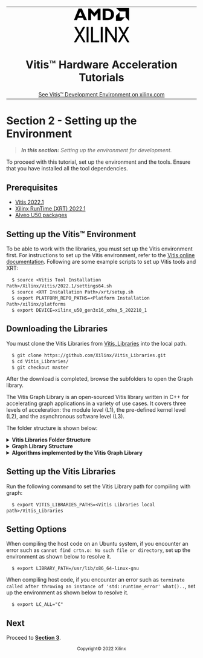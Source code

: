 <table width="100%">
 <tr width="100%">
    <td align="center"><img src="https://raw.githubusercontent.com/Xilinx/Image-Collateral/main/xilinx-logo.png" width="30%"/><h1>Vitis™ Hardware Acceleration Tutorials</h1>
    <a href="https://www.xilinx.com/products/design-tools/vitis.html">See Vitis™ Development Environment on xilinx.com</a>
    </td>
 </tr>
</table>

# Section 2 - Setting up the Environment

> **_In this section:_**  _Setting up the environment for development._

To proceed with this tutorial, set up the environment and the tools. Ensure that you have installed all the tool dependencies.

## Prerequisites

 - [Vitis 2022.1](https://www.xilinx.com/support/download/index.html/content/xilinx/en/downloadNav/vitis.html)
 - [Xilinx RunTime (XRT) 2022.1](https://xilinx.github.io/XRT/)
 - [Alveo U50 packages](https://www.xilinx.com/products/boards-and-kits/alveo/u50.html)

## Setting up the Vitis&trade; Environment

To be able to work with the libraries, you must set up the Vitis environment first. For instructions to set up the Vitis environment, refer to the [Vitis online documentation](https://docs.xilinx.com/r/en-US/ug1393-vitis-application-acceleration/Setting-Up-the-Environment-to-Run-the-Vitis-Software-Platform). Following are some example scripts to set up Vitis tools and XRT:

```
  $ source <Vitis Tool Installation Path>/Xilinx/Vitis/2022.1/settings64.sh
  $ source <XRT Installation Path>/xrt/setup.sh
  $ export PLATFORM_REPO_PATHS=<Platform Installation Path>/xilinx/platforms
  $ export DEVICE=xilinx_u50_gen3x16_xdma_5_202210_1
```

## Downloading the Libraries

You must clone the Vitis Libraries from [Vitis_Libraries](https://github.com/Xilinx/Vitis_Libraries) into the local path.

```
  $ git clone https://github.com/Xilinx/Vitis_Libraries.git
  $ cd Vitis_Libraries/
  $ git checkout master  
```

After the download is completed, browse the subfolders to open the Graph library.

The Vitis Graph Library is an open-sourced Vitis library written in C++ for accelerating graph applications in a variety of use cases. It covers three levels of acceleration: the module level (L1), the pre-defined kernel level (L2), and the asynchronous software level (L3).

The folder structure is shown below:

<details>  <summary><b> Vitis Libraries Folder Structure </b></summary>
 <pre><code>  
 Vitis_Libraries/
├── Jenkinsfile
├── LICENSE.txt
├── README.md
├── blas/
├── codec/
├── data_analytics/
├── data_compression/
├── database/
├── dsp/
├── graph/
├── hpc/
├── quantitative_finance/
├── security/
├── solver/
├── sparse/
├── utils/
└── vision/
 </code></pre>
</details>


<details>  <summary><b> Graph Library Structure </b></summary>
 <pre><code>  
graph/
├── Jenkinsfile
├── L1
│   ├── README.md
│   ├── include
│   ├── tests
├── L2
│   ├── README.md
│   ├── benchmarks
│   ├── include
│   ├── meta
│   ├── tests
├── L3
│   ├── README.md
│   ├── demo
│   ├── include
│   ├── lib
│   ├── meta
│   ├── src
│   ├── tests
├── LICENSE.txt
├── README.md
├── docs
│   ├── Doxyfile_L2
│   ├── Doxyfile_L3
│   ├── Makefile
│   ├── Makefile.sphinx
│   ├── _build
│   ├── _static
│   ├── _templates
│   ├── benchmark.rst
│   ├── conf.py
│   ├── guide_L1
│   ├── guide_L2
│   ├── guide_L3
│   ├── images
│   ├── index.rst
│   ├── overview.rst
│   ├── plugin
│   ├── release.rst
│   ├── tutorial.rst
├── ext
│   ├── make_utility
│   ├── xcl2
├── library.json
├── plugin
    ├── README.md
 </code></pre>
</details>


<details>  <summary><b> Algorithms implemented by the Vitis Graph Library  </b></summary>  
 <br>
 
  - **Similarity analysis**: Cosine Similarity, Jaccard Similarity.
  - **Classification**: k-nearest Neighbor, maximal independent set.
  - **Centrality analysis**: PageRank.
  - **Pathfinding**: Single Source Shortest Path (SSSP), Multi-Sources Shortest Path (MSSP), Minimum Spanning Tree, and Estimated Diameter.
  - **Connectivity analysis**: Weakly Connected Components and Strongly Connected Components.
  - **Community detection**: Louvain Modularity (From 22.1, Louvain API can support large-scale graphs), Label Propagation, and Triangle Count.
  - **Search**: Breadth-First Search and 2-Hop Search.
  - **Graph Format**: Renumber, Calculate Degree, and Format Conversion between CSR and CSC.
 
</details>

## Setting up the Vitis Libraries

Run the following command to set the Vitis Library path for compiling with graph:

```
  $ export VITIS_LIBRARIES_PATHS=<Vitis Libraries local path>/Vitis_Libraries
```

## Setting Options

When compiling the host code on an Ubuntu system, if you encounter an error such as ```cannot find crtn.o: No such file or directory```, set up the environment as shown below to resolve it.

```
  $ export LIBRARY_PATH=/usr/lib/x86_64-linux-gnu
```

When compiling host code, if you encounter an error such as ```terminate called after throwing an instance of 'std::runtime_error' what()..```, set up the environment as shown below to resolve it.

```
  $ export LC_ALL="C"
```

## Next

Proceed to [**Section 3**](../03-Application/README.md).

<p align="center"><sup>Copyright&copy; 2022 Xilinx</sup></p>
